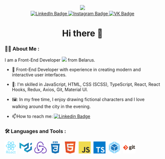 <div id="header" align="center">
  <img src="https://media.giphy.com/media/SHjOSDkKZ18qOHA5B5/giphy.gif" width="220"/>

  <div id="badges">
    <a href="https://www.linkedin.com/in/artyom-lyovkin-170bb9215/">
      <img src="https://img.shields.io/badge/LinkedIn-blue?style=for-the-badge&logo=linkedin&logoColor=white" alt="LinkedIn Badge"/>
    </a>
    <a href="https://www.instagram.com/ji3ba/">
      <img src="https://img.shields.io/badge/instagram-orange?style=for-the-badge&logo=instagram&logoColor=white" alt="Instagram Badge"/>
    </a>
    <a href="https://vk.com/ji3ba">
      <img src="https://img.shields.io/badge/vkontakte-blue?style=for-the-badge&logo=vk&logoColor=white" alt="VK Badge"/>
    </a>
  </div>

  <h1 width='100px'>Hi there &#128075</h1>
</div>

### :man_technologist: About Me :

I am a Front-End Developer <img src="https://media.giphy.com/media/zhYSVCirREeIZtONCI/giphy.gif" width="30"> from Belarus.

- :telescope: Front-End Developer with experience in creating modern and interactive user interfaces.

- 🌱:  I'm skilled in JavaScript, HTML, CSS (SCSS), TypeScript, React, React Hooks, Redux, Axios, Git, Material UI.

- 🖼️: In my free time, I enjoy drawing fictional characters and I love walking around the city in the evening.

- :mailbox:How to reach me: [![Linkedin Badge](https://img.shields.io/badge/-ji3ba-blue?style=flat&logo=Linkedin&logoColor=white)](https://www.linkedin.com/in/artyom-lyovkin-170bb9215/])

### :hammer_and_wrench: Languages and Tools :
<div>
  <img src="https://github.com/devicons/devicon/blob/master/icons/react/react-original-wordmark.svg" title="React" alt="React" width="40" height="40"/>&nbsp;
  <img src="https://github.com/devicons/devicon/blob/master/icons/materialui/materialui-original.svg" title="Material UI" alt="Material UI" width="40" height="40"/>&nbsp;
  <img src="https://github.com/devicons/devicon/blob/master/icons/redux/redux-original.svg" title="Redux" alt="Redux " width="40" height="40"/>&nbsp;
  <img src="https://github.com/devicons/devicon/blob/master/icons/css3/css3-plain-wordmark.svg"  title="CSS3" alt="CSS" width="40" height="40"/>&nbsp;
  <img src="https://github.com/devicons/devicon/blob/master/icons/html5/html5-original.svg" title="HTML5" alt="HTML" width="40" height="40"/>&nbsp;
  <img src="https://github.com/devicons/devicon/blob/master/icons/javascript/javascript-original.svg" title="JavaScript" alt="JavaScript" width="40" height="40"/>&nbsp;
  <img src="https://github.com/devicons/devicon/blob/master/icons/typescript/typescript-original.svg" title="Typescript" alt="Typescript" width="40" height="40"/>&nbsp;
  <img src="https://github.com/devicons/devicon/blob/master/icons/webpack/webpack-original.svg" title="Webpack" alt="Webpack" width="40" height="40"/>&nbsp;
  <img src="https://github.com/devicons/devicon/blob/master/icons/git/git-original-wordmark.svg" title="Git" **alt="Git" width="40" height="40"/>
</div>

<!--
**JI3BA/JI3BA** is a ✨ _special_ ✨ repository because its `README.md` (this file) appears on your GitHub profile.

Here are some ideas to get you started:

- 🔭 I’m currently working on ...
- 🌱 I’m currently learning ...
- 👯 I’m looking to collaborate on ...
- 🤔 I’m looking for help with ...
- 💬 Ask me about ...
- 📫 How to reach me: ...
- 😄 Pronouns: ...
- ⚡ Fun fact: ...
-->
